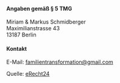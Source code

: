 #### Angaben gem&auml;&szlig; &sect; 5 TMG
Miriam &amp; Markus Schmidberger<br />
Maximilianstrasse 43<br />
13187 Berlin

#### Kontakt
E-Mail: familientransformation@gmail.com

Quelle: <a href="https://www.e-recht24.de">eRecht24</a>
